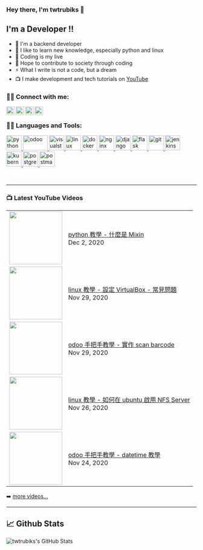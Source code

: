### Hey there, I'm twtrubiks 👋

## I'm a Developer !!

- 🔭 I'm a backend developer
- 🌱 I like to learn new knowledge, especially python and linux
- 👯 Coding is my live
- 🥅 Hope to contribute to society through coding
- ⚡  What I write is not a code, but a dream
- 📺 I make development and tech tutorials on [YouTube](https://www.youtube.com/user/blue524326)

### 🙋‍♂️ Connect with me:

[<img align="left" alt="twtrubiks | YouTube" width="22px" src="https://cdn.jsdelivr.net/npm/simple-icons@v3/icons/youtube.svg" />][youtube]
[<img align="left" alt="twtrubiks | Facebook" width="22px" src="https://cdn.jsdelivr.net/npm/simple-icons@v3/icons/facebook.svg" />][facebook]
[<img align="left" alt="twtrubiks | LinkedIn" width="22px" src="https://cdn.jsdelivr.net/npm/simple-icons@v3/icons/linkedin.svg" />][linkedin]
[<img align="left" alt="twtrubiks | Gmail" width="22px" src="https://cdn.jsdelivr.net/npm/simple-icons@v3/icons/gmail.svg" />][gmail]

<br />

### 👨‍💻 Languages and Tools:

<p align="left"> <a href="https://www.python.org" target="_blank"> <img src="https://devicons.github.io/devicon/devicon.git/icons/python/python-original.svg" alt="python" width="40" height="40"/> <a href="https://www.odoo.com/" target="_blank"> <img src="https://upload.wikimedia.org/wikipedia/commons/thumb/5/50/Odoo_logo.svg/320px-Odoo_logo.svg.png" alt="odoo" width="65" height="40"/> </a> <a href="https://code.visualstudio.com/" target="_blank"> <img src="https://upload.wikimedia.org/wikipedia/commons/thumb/9/9a/Visual_Studio_Code_1.35_icon.svg/240px-Visual_Studio_Code_1.35_icon.svg.png" alt="visualstudio" width="40" height="40"/> </a> <a href="https://www.linux.org/" target="_blank"> <img src="https://devicons.github.io/devicon/devicon.git/icons/linux/linux-original.svg" alt="linux" width="40" height="40"/> <a href="https://www.docker.com/" target="_blank"> <img src="https://devicons.github.io/devicon/devicon.git/icons/docker/docker-original-wordmark.svg" alt="docker" width="40" height="40"/> </a> </a> <a href="https://www.nginx.com" target="_blank"> <img src="https://devicons.github.io/devicon/devicon.git/icons/nginx/nginx-original.svg" alt="nginx" width="40" height="40"/> </a> </a> <a href="https://www.djangoproject.com/" target="_blank"> <img src="https://devicons.github.io/devicon/devicon.git/icons/django/django-original.svg" alt="django" width="40" height="40"/> </a> <a href="https://flask.palletsprojects.com/" target="_blank"> <img src="https://www.vectorlogo.zone/logos/pocoo_flask/pocoo_flask-icon.svg" alt="flask" width="40" height="40"/> </a> <a href="https://git-scm.com/" target="_blank"> <img src="https://www.vectorlogo.zone/logos/git-scm/git-scm-icon.svg" alt="git" width="40" height="40"/> </a> <a href="https://www.jenkins.io" target="_blank"> <img src="https://www.vectorlogo.zone/logos/jenkins/jenkins-icon.svg" alt="jenkins" width="40" height="40"/> </a> <a href="https://kubernetes.io" target="_blank"> <img src="https://www.vectorlogo.zone/logos/kubernetes/kubernetes-icon.svg" alt="kubernetes" width="40" height="40"/> </a> <a href="https://www.postgresql.org" target="_blank"> <img src="https://devicons.github.io/devicon/devicon.git/icons/postgresql/postgresql-original-wordmark.svg" alt="postgresql" width="40" height="40"/> </a> <a href="https://postman.com" target="_blank"> <img src="https://www.vectorlogo.zone/logos/getpostman/getpostman-icon.svg" alt="postman" width="40" height="40"/> </a> </p>

<br />

---

### 📺 Latest YouTube Videos

<table>
    <tbody>
<!-- YOUTUBE:START --><tr><td><a href="https://www.youtube.com/watch?v=mWg1sIUcepQ"><img width="140px" src="https://i.ytimg.com/vi/mWg1sIUcepQ/mqdefault.jpg"></a></td>
<td><a href="https://www.youtube.com/watch?v=mWg1sIUcepQ">python 教學 - 什麼是 Mixin</a><br/>Dec 2, 2020</td></tr>
<tr><td><a href="https://www.youtube.com/watch?v=s7Pgl3kUaeY"><img width="140px" src="https://i.ytimg.com/vi/s7Pgl3kUaeY/mqdefault.jpg"></a></td>
<td><a href="https://www.youtube.com/watch?v=s7Pgl3kUaeY">linux 教學 - 設定 VirtualBox - 常見問題</a><br/>Nov 29, 2020</td></tr>
<tr><td><a href="https://www.youtube.com/watch?v=o2THTpLmUec"><img width="140px" src="https://i.ytimg.com/vi/o2THTpLmUec/mqdefault.jpg"></a></td>
<td><a href="https://www.youtube.com/watch?v=o2THTpLmUec">odoo 手把手教學 -  實作 scan barcode</a><br/>Nov 29, 2020</td></tr>
<tr><td><a href="https://www.youtube.com/watch?v=CVJpYszrvXc"><img width="140px" src="https://i.ytimg.com/vi/CVJpYszrvXc/mqdefault.jpg"></a></td>
<td><a href="https://www.youtube.com/watch?v=CVJpYszrvXc">linux 教學 - 如何在 ubuntu 啟用 NFS Server</a><br/>Nov 26, 2020</td></tr>
<tr><td><a href="https://www.youtube.com/watch?v=Ha0YNFm6KzI"><img width="140px" src="https://i.ytimg.com/vi/Ha0YNFm6KzI/mqdefault.jpg"></a></td>
<td><a href="https://www.youtube.com/watch?v=Ha0YNFm6KzI">odoo 手把手教學 -  datetime 教學</a><br/>Nov 24, 2020</td></tr>
<!-- YOUTUBE:END -->
    </tbody>
</table>

➡️ [more videos...](https://www.youtube.com/user/blue524326)

---

## 📈 Github Stats

<p align="left">
  <img align="left" alt="twtrubiks's GitHub Stats" src="https://github-readme-stats.vercel.app/api?username=twtrubiks&show_icons=true&hide_border=true" />
</p>

[youtube]: https://www.youtube.com/user/blue524326
[linkedin]: https://www.linkedin.com/in/twtrubiks-a09330145/
[facebook]: https://www.facebook.com/TWTRubiks
[gmail]: mailto:twtrubiks@gmail.com